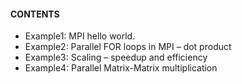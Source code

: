 #### CONTENTS
    
   * Example1: MPI hello world.
   * Example2: Parallel FOR loops in MPI – dot product
   * Example3: Scaling – speedup and efficiency
   * Example4: Parallel Matrix-Matrix multiplication
